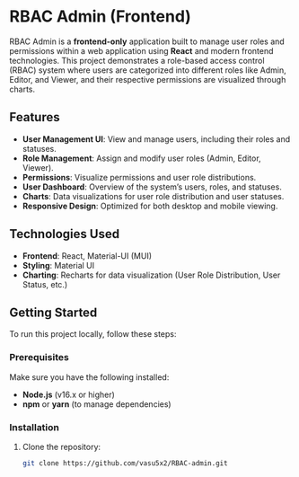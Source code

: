 # RBAC Admin (Frontend)

RBAC Admin is a **frontend-only** application built to manage user roles and permissions within a web application using **React** and modern frontend technologies. This project demonstrates a role-based access control (RBAC) system where users are categorized into different roles like Admin, Editor, and Viewer, and their respective permissions are visualized through charts.

## Features

- **User Management UI**: View and manage users, including their roles and statuses.
- **Role Management**: Assign and modify user roles (Admin, Editor, Viewer).
- **Permissions**: Visualize permissions and user role distributions.
- **User Dashboard**: Overview of the system’s users, roles, and statuses.
- **Charts**: Data visualizations for user role distribution and user statuses.
- **Responsive Design**: Optimized for both desktop and mobile viewing.

## Technologies Used

- **Frontend**: React, Material-UI (MUI)
- **Styling**: Material UI
- **Charting**: Recharts for data visualization (User Role Distribution, User Status, etc.)

## Getting Started

To run this project locally, follow these steps:

### Prerequisites

Make sure you have the following installed:

- **Node.js** (v16.x or higher)
- **npm** or **yarn** (to manage dependencies)

### Installation

1. Clone the repository:

   ```bash
   git clone https://github.com/vasu5x2/RBAC-admin.git
